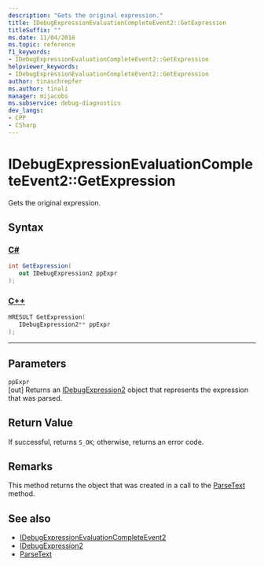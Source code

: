 ```yaml
---
description: "Gets the original expression."
title: IDebugExpressionEvaluationCompleteEvent2::GetExpression
titleSuffix: ""
ms.date: 11/04/2016
ms.topic: reference
f1_keywords:
- IDebugExpressionEvaluationCompleteEvent2::GetExpression
helpviewer_keywords:
- IDebugExpressionEvaluationCompleteEvent2::GetExpression
author: tinaschrepfer
ms.author: tinali
manager: mijacobs
ms.subservice: debug-diagnostics
dev_langs:
- CPP
- CSharp
---
```

# IDebugExpressionEvaluationCompleteEvent2::GetExpression

Gets the original expression.

## Syntax

### [C#](#tab/csharp)
```csharp
int GetExpression( 
   out IDebugExpression2 ppExpr
);
```
### [C++](#tab/cpp)
```cpp
HRESULT GetExpression( 
   IDebugExpression2** ppExpr
);
```
---

## Parameters
`ppExpr`\
[out] Returns an [IDebugExpression2](../../../extensibility/debugger/reference/idebugexpression2.md) object that represents the expression that was parsed.

## Return Value
 If successful, returns `S_OK`; otherwise, returns an error code.

## Remarks
 This method returns the object that was created in a call to the [ParseText](../../../extensibility/debugger/reference/idebugexpressioncontext2-parsetext.md) method.

## See also
- [IDebugExpressionEvaluationCompleteEvent2](../../../extensibility/debugger/reference/idebugexpressionevaluationcompleteevent2.md)
- [IDebugExpression2](../../../extensibility/debugger/reference/idebugexpression2.md)
- [ParseText](../../../extensibility/debugger/reference/idebugexpressioncontext2-parsetext.md)
